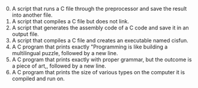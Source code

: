 0. A script that runs a C file through the preprocessor and save the result into another file.
1. A script that compiles a C file but does not link.
2. A script that generates the assembly code of a C code and save it in an output file.
3. A script that compiles a C file and creates an executable named cisfun.
4. A C program that prints exactly "Programming is like building a multilingual puzzle, followed by a new line.
5. A C program that prints exactly with proper grammar, but the outcome is a piece of art,, followed by a new line.
6. A C program that prints the size of various types on the computer it is compiled and run on.
